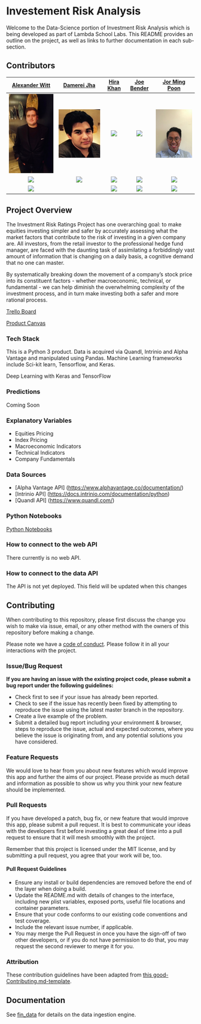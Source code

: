 # Investement Risk Analysis

Welcome to the Data-Science portion of Investment Risk Analysis which   is being developed as part of Lambda School Labs. This README provides an outline on the project, as well as links to further documentation in each sub-section.

## Contributors

|                                       [Alexander Witt](https://github.com/alex-witt)                                        |                                       [Damerei Jha](https://github.com/damerei)                                        |                                       [Hira Khan](https://github.com/hira63s)                                        |                                       [Joe Bender](https://github.com/jazzathoth)                                        |                                       [Jor Ming Poon](https://github.com/JorPoon)                                        |
| :-----------------------------------------------------------------------------------------------------------: | :-----------------------------------------------------------------------------------------------------------: | :-----------------------------------------------------------------------------------------------------------: | :-----------------------------------------------------------------------------------------------------------: | :-----------------------------------------------------------------------------------------------------------: |
|                      [<img src="./data/img/headshots/Alex.jpg" width = "200" />](https://avatars3.githubusercontent.com/u/43584144?s=460&v=4)                       |                      [<img src="./data/img/headshots/Damerei.png" width = "200" />](https://blackswan2.dev/static/dj-82d8405a6cba6dbe74f86e6946b4e211.png)                       |                      [<img src="https://www.dalesjewelers.com/wp-content/uploads/2018/10/placeholder-silhouette-male.png" width = "200" />](https://github.com/)                       |                      [<img src="https://www.dalesjewelers.com/wp-content/uploads/2018/10/placeholder-silhouette-female.png" width = "200" />](https://github.com/)                       |                      [<img src="./data/img/headshots/Jor.jpg" width = "200" />](https://media.licdn.com/dms/image/C4D03AQHDeAV1fpgPjQ/profile-displayphoto-shrink_800_800/0?e=1571270400&v=beta&t=8iWYOsyquObIJg32ZzKKPVFbkIA26yIYbf4wTt8P6Zc)                       |
|                 [<img src="https://github.com/favicon.ico" width="15"> ](https://github.com/alex-witt)                 |            [<img src="https://github.com/favicon.ico" width="15"> ](https://github.com/damerei)             |           [<img src="https://github.com/favicon.ico" width="15"> ](https://github.com/hira63s)            |          [<img src="https://github.com/favicon.ico" width="15"> ](https://github.com/jazzathoth)           |            [<img src="https://github.com/favicon.ico" width="15"> ](https://github.com/jorpoon)             |
| [ <img src="https://static.licdn.com/sc/h/al2o9zrvru7aqj8e1x2rzsrca" width="15"> ](https://www.linkedin.com/in/alexanderjwitt) |  | [ <img src="https://static.licdn.com/sc/h/al2o9zrvru7aqj8e1x2rzsrca" width="15"> ](https://www.linkedin.com/in/hira-khan-991b1583/) | [ <img src="https://static.licdn.com/sc/h/al2o9zrvru7aqj8e1x2rzsrca" width="15"> ](https://www.linkedin.com/in/joe-bender) | [ <img src="https://static.licdn.com/sc/h/al2o9zrvru7aqj8e1x2rzsrca" width="15"> ](https://www.linkedin.com/in/jor-ming-poon) |

## Project Overview

The Investment Risk Ratings Project has one overarching goal: to make equities investing simpler and safer by accurately assessing what the market factors that contribute to the risk of investing in a given company are. All investors, from the retail investor to the professional hedge fund manager, are faced with the daunting task of assimilating a forbiddingly vast amount of information that is changing on a daily basis, a cognitive demand that no one can master.

By systematically breaking down the movement of a company’s stock price into its constituent factors - whether macroeconomic, technical, or fundamental - we can help diminish the overwhelming complexity of the investment process, and in turn make investing both a safer and more rational process.

[Trello Board](https://trello.com/b/tFRkI9A8/investment-risk-analysis)

[Product Canvas](https://www.notion.so/Investment-Risk-Analysis-a2ccc59778074d849bbd37449b6c1c38)


### Tech Stack

This is a Python 3 product. Data is acquired via Quandl, Intrinio and Alpha Vantage and manipulated using Pandas. Machine Learning frameworks include Sci-kit learn, Tensorflow, and Keras. 

Deep Learning with Keras and TensorFlow

### Predictions

Coming Soon

### Explanatory Variables

-   Equities Pricing
-   Index Pricing
-   Macroeconomic Indicators
-   Technical Indicators
-   Company Fundamentals

### Data Sources

-   [Alpha Vantage API] (https://www.alphavantage.co/documentation/)
-   [Intrinio API] (https://docs.intrinio.com/documentation/python)
-   [Quandl API] (https://www.quandl.com/)

### Python Notebooks

[Python Notebooks](https://github.com/labs14-investment-risk-analysis/Data-Science/tree/master/jupyter_notebooks)
### How to connect to the web API

There currently is no web API.

### How to connect to the data API

The API is not yet deployed. This field will be updated when this changes

## Contributing

When contributing to this repository, please first discuss the change you wish to make via issue, email, or any other method with the owners of this repository before making a change.

Please note we have a [code of conduct](./code_of_conduct.md). Please follow it in all your interactions with the project.

### Issue/Bug Request

 **If you are having an issue with the existing project code, please submit a bug report under the following guidelines:**
 - Check first to see if your issue has already been reported.
 - Check to see if the issue has recently been fixed by attempting to reproduce the issue using the latest master branch in the repository.
 - Create a live example of the problem.
 - Submit a detailed bug report including your environment & browser, steps to reproduce the issue, actual and expected outcomes,  where you believe the issue is originating from, and any potential solutions you have considered.

### Feature Requests

We would love to hear from you about new features which would improve this app and further the aims of our project. Please provide as much detail and information as possible to show us why you think your new feature should be implemented.

### Pull Requests

If you have developed a patch, bug fix, or new feature that would improve this app, please submit a pull request. It is best to communicate your ideas with the developers first before investing a great deal of time into a pull request to ensure that it will mesh smoothly with the project.

Remember that this project is licensed under the MIT license, and by submitting a pull request, you agree that your work will be, too.

#### Pull Request Guidelines

- Ensure any install or build dependencies are removed before the end of the layer when doing a build.
- Update the README.md with details of changes to the interface, including new plist variables, exposed ports, useful file locations and container parameters.
- Ensure that your code conforms to our existing code conventions and test coverage.
- Include the relevant issue number, if applicable.
- You may merge the Pull Request in once you have the sign-off of two other developers, or if you do not have permission to do that, you may request the second reviewer to merge it for you.

### Attribution

These contribution guidelines have been adapted from [this good-Contributing.md-template](https://gist.github.com/PurpleBooth/b24679402957c63ec426).

## Documentation

See [fin_data](https://github.com/labs14-investment-risk-analysis/Data-Science/blob/master/data/README.md) for details on the data ingestion engine.

